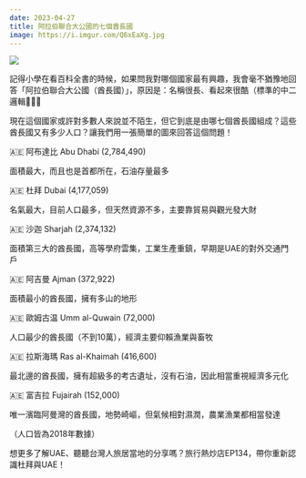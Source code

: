 ```yaml
---
date: 2023-04-27
title: 阿拉伯聯合大公國的七個酋長國
image: https://i.imgur.com/Q6xEaXg.jpg
---
```

![](https://i.imgur.com/Q6xEaXg.jpg)

記得小學在看百科全書的時候，如果問我對哪個國家最有興趣，我會毫不猶豫地回答「阿拉伯聯合大公國（酋長國）」，原因是：名稱很長、看起來很酷（標準的中二邏輯🤣🤣🤣

現在這個國家或許對多數人來說並不陌生，但它到底是由哪七個酋長國組成？這些酋長國又有多少人口？讓我們用一張簡單的圖來回答這個問題！

🇦🇪 阿布達比 Abu Dhabi (2,784,490)

面積最大，而且也是首都所在，石油存量最多

🇦🇪 杜拜 Dubai (4,177,059)

名氣最大，目前人口最多，但天然資源不多，主要靠貿易與觀光發大財

🇦🇪 沙迦 Sharjah (2,374,132)

面積第三大的酋長國，高等學府雲集，工業生產重鎮，早期是UAE的對外交通門戶

🇦🇪 阿吉曼 Ajman (372,922)

面積最小的酋長國，擁有多山的地形

🇦🇪 歐姆古温 Umm al-Quwain (72,000)

人口最少的酋長國（不到10萬），經濟主要仰賴漁業與畜牧

🇦🇪 拉斯海瑪 Ras al-Khaimah (416,600)

最北邊的酋長國，擁有超級多的考古遺址，沒有石油，因此相當重視經濟多元化

🇦🇪 富吉拉 Fujairah (152,000)

唯一濱臨阿曼灣的酋長國，地勢崎嶇，但氣候相對濕潤，農業漁業都相當發達

（人口皆為2018年數據）

想更多了解UAE、聽聽台灣人旅居當地的分享嗎？旅行熱炒店EP134，帶你重新認識杜拜與UAE！